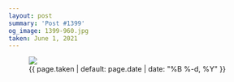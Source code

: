 ```yaml
---
layout: post
summary: 'Post #1399'
og_image: 1399-960.jpg
taken: June 1, 2021
---
```


<figure class="post">
<img sizes="(min-width: 700px) 50vw, calc(100vw - 2rem)" src="{{ site.assets_url }}/1399-480.jpg" srcset="{{ site.assets_url }}/1399-240.jpg 240w, {{ site.assets_url }}/1399-480.jpg 480w, {{ site.assets_url }}/1399-720.jpg 720w, {{ site.assets_url }}/1399-960.jpg 960w"/>
<figcaption>
<time>{{ page.taken | default: page.date | date: "%B %-d, %Y" }}</time>
</figcaption>
</figure>
